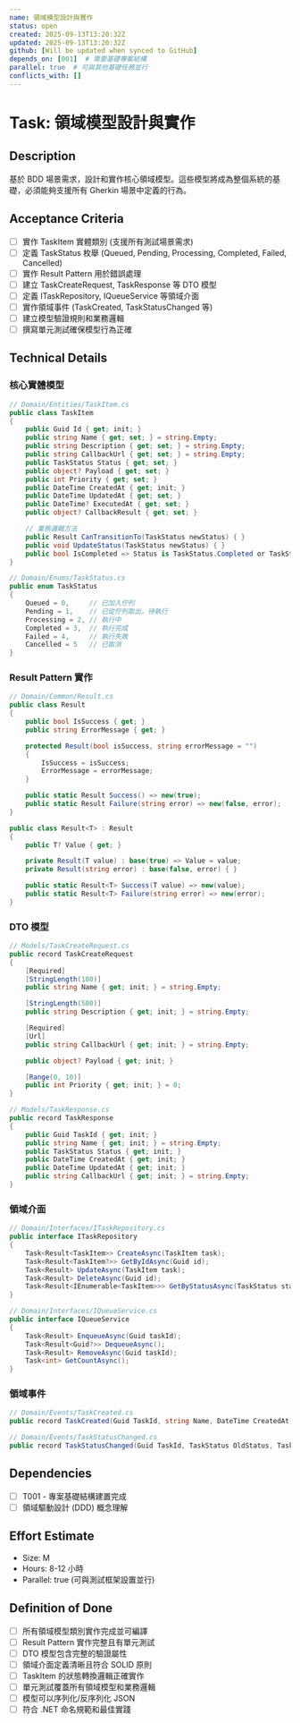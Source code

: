```yaml
---
name: 領域模型設計與實作
status: open
created: 2025-09-13T13:20:32Z
updated: 2025-09-13T13:20:32Z
github: [Will be updated when synced to GitHub]
depends_on: [001]  # 需要基礎專案結構
parallel: true  # 可與其他基礎任務並行
conflicts_with: []
---
```


# Task: 領域模型設計與實作

## Description

基於 BDD 場景需求，設計和實作核心領域模型。這些模型將成為整個系統的基礎，必須能夠支援所有 Gherkin 場景中定義的行為。

## Acceptance Criteria
- [ ] 實作 TaskItem 實體類別 (支援所有測試場景需求)
- [ ] 定義 TaskStatus 枚舉 (Queued, Pending, Processing, Completed, Failed, Cancelled)
- [ ] 實作 Result<T> Pattern 用於錯誤處理
- [ ] 建立 TaskCreateRequest, TaskResponse 等 DTO 模型
- [ ] 定義 ITaskRepository, IQueueService 等領域介面
- [ ] 實作領域事件 (TaskCreated, TaskStatusChanged 等)
- [ ] 建立模型驗證規則和業務邏輯
- [ ] 撰寫單元測試確保模型行為正確

## Technical Details

### 核心實體模型
```csharp
// Domain/Entities/TaskItem.cs
public class TaskItem
{
    public Guid Id { get; init; }
    public string Name { get; set; } = string.Empty;
    public string Description { get; set; } = string.Empty;
    public string CallbackUrl { get; set; } = string.Empty;
    public TaskStatus Status { get; set; }
    public object? Payload { get; set; }
    public int Priority { get; set; }
    public DateTime CreatedAt { get; init; }
    public DateTime UpdatedAt { get; set; }
    public DateTime? ExecutedAt { get; set; }
    public object? CallbackResult { get; set; }

    // 業務邏輯方法
    public Result CanTransitionTo(TaskStatus newStatus) { }
    public void UpdateStatus(TaskStatus newStatus) { }
    public bool IsCompleted => Status is TaskStatus.Completed or TaskStatus.Failed or TaskStatus.Cancelled;
}

// Domain/Enums/TaskStatus.cs
public enum TaskStatus
{
    Queued = 0,     // 已加入佇列
    Pending = 1,    // 已從佇列取出，待執行
    Processing = 2, // 執行中
    Completed = 3,  // 執行完成
    Failed = 4,     // 執行失敗
    Cancelled = 5   // 已取消
}
```

### Result Pattern 實作
```csharp
// Domain/Common/Result.cs
public class Result
{
    public bool IsSuccess { get; }
    public string ErrorMessage { get; }

    protected Result(bool isSuccess, string errorMessage = "")
    {
        IsSuccess = isSuccess;
        ErrorMessage = errorMessage;
    }

    public static Result Success() => new(true);
    public static Result Failure(string error) => new(false, error);
}

public class Result<T> : Result
{
    public T? Value { get; }

    private Result(T value) : base(true) => Value = value;
    private Result(string error) : base(false, error) { }

    public static Result<T> Success(T value) => new(value);
    public static Result<T> Failure(string error) => new(error);
}
```

### DTO 模型
```csharp
// Models/TaskCreateRequest.cs
public record TaskCreateRequest
{
    [Required]
    [StringLength(100)]
    public string Name { get; init; } = string.Empty;

    [StringLength(500)]
    public string Description { get; init; } = string.Empty;

    [Required]
    [Url]
    public string CallbackUrl { get; init; } = string.Empty;

    public object? Payload { get; init; }

    [Range(0, 10)]
    public int Priority { get; init; } = 0;
}

// Models/TaskResponse.cs
public record TaskResponse
{
    public Guid TaskId { get; init; }
    public string Name { get; init; } = string.Empty;
    public TaskStatus Status { get; init; }
    public DateTime CreatedAt { get; init; }
    public DateTime UpdatedAt { get; init; }
    public string CallbackUrl { get; init; } = string.Empty;
}
```

### 領域介面
```csharp
// Domain/Interfaces/ITaskRepository.cs
public interface ITaskRepository
{
    Task<Result<TaskItem>> CreateAsync(TaskItem task);
    Task<Result<TaskItem?>> GetByIdAsync(Guid id);
    Task<Result> UpdateAsync(TaskItem task);
    Task<Result> DeleteAsync(Guid id);
    Task<Result<IEnumerable<TaskItem>>> GetByStatusAsync(TaskStatus status);
}

// Domain/Interfaces/IQueueService.cs
public interface IQueueService
{
    Task<Result> EnqueueAsync(Guid taskId);
    Task<Result<Guid?>> DequeueAsync();
    Task<Result> RemoveAsync(Guid taskId);
    Task<int> GetCountAsync();
}
```

### 領域事件
```csharp
// Domain/Events/TaskCreated.cs
public record TaskCreated(Guid TaskId, string Name, DateTime CreatedAt);

// Domain/Events/TaskStatusChanged.cs
public record TaskStatusChanged(Guid TaskId, TaskStatus OldStatus, TaskStatus NewStatus, DateTime ChangedAt);
```

## Dependencies
- [ ] T001 - 專案基礎結構建置完成
- [ ] 領域驅動設計 (DDD) 概念理解

## Effort Estimate
- Size: M
- Hours: 8-12 小時
- Parallel: true (可與測試框架設置並行)

## Definition of Done
- [ ] 所有領域模型類別實作完成並可編譯
- [ ] Result Pattern 實作完整且有單元測試
- [ ] DTO 模型包含完整的驗證屬性
- [ ] 領域介面定義清晰且符合 SOLID 原則
- [ ] TaskItem 的狀態轉換邏輯正確實作
- [ ] 單元測試覆蓋所有領域模型和業務邏輯
- [ ] 模型可以序列化/反序列化 JSON
- [ ] 符合 .NET 命名規範和最佳實踐